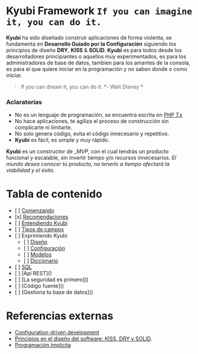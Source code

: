 # Kyubi Framework `If you can imagine it, you can do it.`

__Kyubi__  ha sido diseñado construir aplicaciones de forma violenta, se fundamenta en __Desarrollo Guiado por la Configuración__ siguiendo los principios de diseño __DRY__, __KISS__ & __SOLID__. __Kyubi__ es para todos desde los desarrolladores principiantes o aquellos muy experimentados, es para los administradores de base de datos,
tambien para los amantes de la consola, es para el que quiere iniciar en la programación y no saben donde o como iniciar.

>If you can dream it, you can do it. *- Walt Disney *

### Aclaratorias
-	No es un lenguaje de programación, se encuentra escrita en [PHP 7.x](https://www.php.net/)
-	No hace aplicaciones, te agiliza el proceso de construcción sin complicarte ni limitarte.
-	No solo genera código, evita el código innecesario y repetitivo.
-	__Kyubi__ es fácil, es simple y muy rápido.

__Kyubi__ es un constructor de __MVP_, con el cual tendrás un producto funcional y escalable, sin invertir tiempo y/o recursos innecesarios. *El mundo desea conocer tú producto, no tenerlo a tiempo afectará la viabilidad y el éxito.*

# Tabla de contenido
- \[ ] [Comenzando](01-getting-started.md)
- \[x] [Recomendaciones](02-recommendations.md)
- \[ ] [Entendiendo Kyubi](03-understanding.md)
- \[ ] [Tipos de campos](04-field-types.md)
- \[ ] Exprimiendo Kyubi
	- \[ ] [Diseño]()
	- \[ ] [Configuración]()
	- \[ ] [Modelos]()
	- \[ ] [Diccionario]()
- \[ ] [SQL]()
- \[ ] \[Api REST]()
- \[ ] \[La seguridad es primero]()
- \[ ] \[Código fuente]()
- \[ ] \[Gestiona tu base de datos]()

# Referencias externas
- [Configuration-driven development](https://www.ibm.com/developerworks/library/wa-configdev/)
- [Principios en el diseño del software: KISS, DRY y SOLID](https://tantacom.com/principios-diseno-software-kiss-dry-solid/).
- [Programación implícita]()
